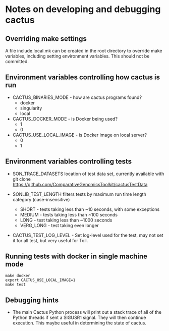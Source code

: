 # Notes on developing and debugging cactus

## Overriding make settings
A file include.local.mk can be created in the root directory
to override make variables, including setting environment variables.
This should not be committed.

## Environment variables controlling how cactus is run
- CACTUS_BINARIES_MODE - how are cactus programs found?
  - docker <default>
  - singularity
  - local
- CACTUS_DOCKER_MODE - is Docker being used?
  - 1 <default>
  - 0
- CACTUS_USE_LOCAL_IMAGE - is Docker image on local server?
  - 0 <default>
  - 1

## Environment variables controlling tests
- SON_TRACE_DATASETS location of test data set, currently available with
    git clone https://github.com/ComparativeGenomicsToolkit/cactusTestData

- SONLIB_TEST_LENGTH  filters tests by maximum run time length category (case-insensitive)
  - SHORT - tests taking less than ~10 seconds, with some exceptions <default>
  - MEDIUM - tests taking less than ~100 seconds
  - LONG - test taking less than ~1000 seconds
  - VERG_LONG - test taking even longer

- CACTUS_TEST_LOG_LEVEL - Set log-level used for the test, may not set it for all test, but very useful for Toil.
  


## Running tests with docker in single machine mode
    make docker
    export CACTUS_USE_LOCAL_IMAGE=1
    make test

## Debugging hints
   - The main Cactus Python process will print out a stack trace of all of the Python
     threads if sent a SIGUSR1 signal.  They will then continue execution.  This
     maybe useful in determining the state of cactus.
   
   

